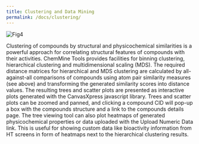 ```yaml
---
title: Clustering and Data Mining
permalink: /docs/clustering/
---
```


![Fig4](../media/clustering.png)

Clustering of compounds by structural and physicochemical similarities is a powerful approach for correlating structural features of compounds with their activities. ChemMine Tools provides facilities for binning clustering, hierarchical clustering and multidimensional scaling (MDS). The required distance matrices for hierarchical and MDS clustering are calculated by all-against-all comparisons of compounds using atom pair similarity measures (see above) and transforming the generated similarity scores into distance values. The resulting trees and scatter plots are presented as interactive plots generated with the CanvasXpress javascript library. Trees and scatter plots can be zoomed and panned, and clicking a compound CID will pop-up a box with the compounds structure and a link to the compounds details page. The tree viewing tool can also plot heatmaps of generated physicochemical properties or data uploaded with the Upload Numeric Data link. This is useful for showing custom data like bioactivity information from HT screens in form of heatmaps next to the hierarchical clustering results.
